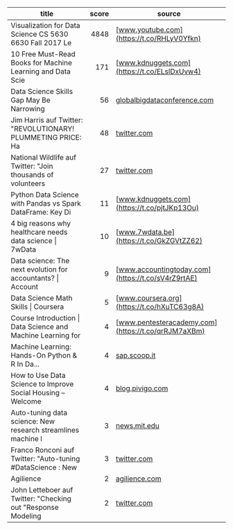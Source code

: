 |                           title                            |score|                        source                        |
|------------------------------------------------------------|----:|------------------------------------------------------|
|Visualization for Data Science  CS 5630 6630   Fall 2017  Le| 4848|[www.youtube.com](https://t.co/RHLyV0Yfkn)            |
|10 Free Must-Read Books for Machine Learning and Data Scie  |  171|[www.kdnuggets.com](https://t.co/ELslDxUvw4)          |
|Data Science Skills Gap May Be Narrowing                    |   56|[globalbigdataconference.com](https://t.co/RLLzqx5aaW)|
|Jim Harris auf Twitter: "REVOLUTIONARY! PLUMMETING PRICE: Ha|   48|[twitter.com](https://t.co/AwCk6XyHvR)                |
|National Wildlife auf Twitter: "Join thousands of volunteers|   27|[twitter.com](https://t.co/IjQSLuCViN)                |
|Python Data Science with Pandas vs Spark DataFrame: Key Di  |   11|[www.kdnuggets.com](https://t.co/pjtJKp13Ou)          |
|4 big reasons why healthcare needs data science \| 7wData    |   10|[www.7wdata.be](https://t.co/GkZGVtZZ62)              |
|Data science: The next evolution for accountants?  \| Account|    9|[www.accountingtoday.com](https://t.co/sV4rZ9rtAE)    |
|Data Science Math Skills \| Coursera                         |    5|[www.coursera.org](https://t.co/hXuTC63g8A)           |
|Course Introduction \| Data Science and Machine Learning for |    4|[www.pentesteracademy.com](https://t.co/qrRJM7aXBm)   |
|Machine Learning: Hands-On Python & R In Da...              |    4|[sap.scoop.it](https://t.co/cUWxMkmwj7)               |
|How to Use Data Science to Improve Social Housing – Welcome |    4|[blog.pivigo.com](https://t.co/rkXSiPY1iF)            |
|Auto-tuning data science: New research streamlines machine l|    3|[news.mit.edu](https://t.co/XfSAV2rydl)               |
|Franco Ronconi auf Twitter: "Auto-tuning #DataScience : New |    3|[twitter.com](https://t.co/zieNJB2Zej)                |
|Agilience                                                   |    2|[agilience.com](https://t.co/WZRHAHPBHq)              |
|John Letteboer auf Twitter: "Checking out "Response Modeling|    2|[twitter.com](https://t.co/2WwB74dpg4)                |
